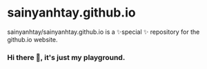 # sainyanhtay.github.io
sainyanhtay/sainyanhtay.github.io is a ✨special ✨ repository for the github.io website.

### Hi there 👋, it's just my playground.
